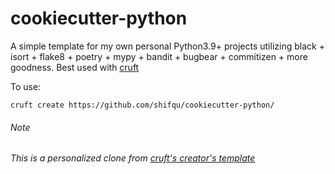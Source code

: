 # cookiecutter-python

A simple template for my own personal Python3.9+ projects utilizing black + isort + flake8 + poetry + mypy + bandit + bugbear + commitizen + more goodness. Best used with [cruft](https://timothycrosley.github.io/cruft/)

To use:

```
cruft create https://github.com/shifqu/cookiecutter-python/
```

###### Note
###### This is a personalized clone from [cruft's creator's template](http://github.com/timothycrosley/cookiecutter-python)